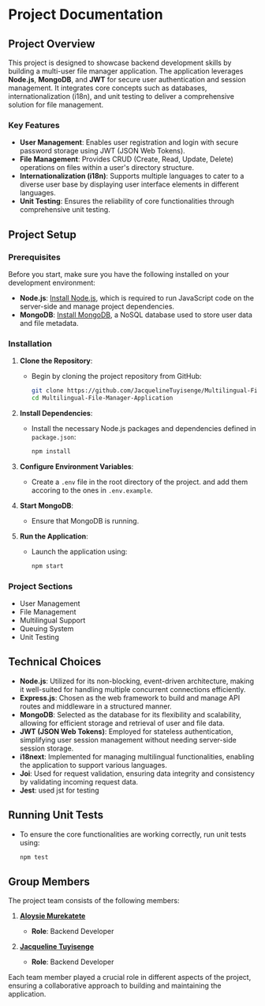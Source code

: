 # Project Documentation

## Project Overview

This project is designed to showcase backend development skills by building a multi-user file manager application. The application leverages **Node.js**, **MongoDB**, and **JWT** for secure user authentication and session management. It integrates core concepts such as databases, internationalization (i18n), and unit testing to deliver a comprehensive solution for file management.

### Key Features

- **User Management**: Enables user registration and login with secure password storage using JWT (JSON Web Tokens).
- **File Management**: Provides CRUD (Create, Read, Update, Delete) operations on files within a user's directory structure.
- **Internationalization (i18n)**: Supports multiple languages to cater to a diverse user base by displaying user interface elements in different languages.
- **Unit Testing**: Ensures the reliability of core functionalities through comprehensive unit testing.

## Project Setup

### Prerequisites

Before you start, make sure you have the following installed on your development environment:

- **Node.js**: [Install Node.js](https://nodejs.org/), which is required to run JavaScript code on the server-side and manage project dependencies.
- **MongoDB**: [Install MongoDB](https://www.mongodb.com/try/download/community), a NoSQL database used to store user data and file metadata.

### Installation

1. **Clone the Repository**:
   - Begin by cloning the project repository from GitHub:
     ```sh
     git clone https://github.com/JacquelineTuyisenge/Multilingual-File-Manager-Application.git
     cd Multilingual-File-Manager-Application
     ```

2. **Install Dependencies**:
   - Install the necessary Node.js packages and dependencies defined in `package.json`:
     ```sh
     npm install
     ```

3. **Configure Environment Variables**:
   - Create a `.env` file in the root directory of the project. and add them accoring to the ones in `.env.example`.

4. **Start MongoDB**:
   - Ensure that MongoDB is running.

5. **Run the Application**:
   - Launch the application using:
     ```sh
     npm start
     ```

### Project Sections

- User Management
- File Management
- Multilingual Support
- Queuing System
- Unit Testing

## Technical Choices

- **Node.js**: Utilized for its non-blocking, event-driven architecture, making it well-suited for handling multiple concurrent connections efficiently.
- **Express.js**: Chosen as the web framework to build and manage API routes and middleware in a structured manner.
- **MongoDB**: Selected as the database for its flexibility and scalability, allowing for efficient storage and retrieval of user and file data.
- **JWT (JSON Web Tokens)**: Employed for stateless authentication, simplifying user session management without needing server-side session storage.
- **i18next**: Implemented for managing multilingual functionalities, enabling the application to support various languages.
- **Joi**: Used for request validation, ensuring data integrity and consistency by validating incoming request data.
- **Jest**: used jst for testing


## Running Unit Tests

- To ensure the core functionalities are working correctly, run unit tests using:
  ```sh
  npm test
  
## Group Members

The project team consists of the following members:

1. **[Aloysie Murekatete](https://github.com/M-Aloysie)**
   - **Role**: Backend Developer

2. **[Jacqueline Tuyisenge](https://github.com/JacquelineTuyisenge)**
   - **Role**: Backend Developer

Each team member played a crucial role in different aspects of the project, ensuring a collaborative approach to building and maintaining the application.

